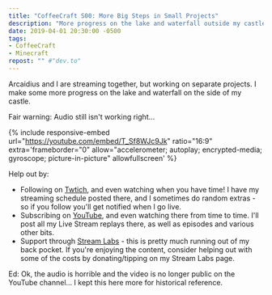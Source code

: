 ```yaml
---
title: "CoffeeCraft S00: More Big Steps in Small Projects"
description: "More progress on the lake and waterfall outside my castle."
date: 2019-04-01 20:30:00 -0500
tags:
- CoffeeCraft
- Minecraft
repost: "" #"dev.to"
---
```


Arcaidius and I are streaming together, but working on separate projects. I make some more progress on the lake and waterfall on the side of my castle.

Fair warning: Audio still isn't working right&hellip;
<!--more-->

{% include responsive-embed url="https://youtube.com/embed/T_Sf8WJc9Jk" ratio="16:9" extra='frameborder="0" allow="accelerometer; autoplay; encrypted-media; gyroscope; picture-in-picture" allowfullscreen' %}

Help out by:
 * Following on [Twtich](https://twitch.tv/AnonJr_Live), and even watching when you have time! I have my streaming schedule posted there, and I sometimes do random extras - so if you follow you'll get notified when I go live.
 * Subscribing on [YouTube](http://www.youtube.com/channel/UCXafqhKHbkSUIrq0LAuu0tw), and even watching there from time to time. I'll post all my Live Stream replays there, as well as episodes and various other bits.
 * Support through [Stream Labs](https://streamlabs.com/anonjr_live) - this is pretty much running out of my back pocket. If you're enjoying the content, consider helping out with some of the costs by donating/tipping on my Stream Labs page.

Ed: Ok, the audio is horrible and the video is no longer public on the YouTube channel&hellip; I kept this here more for historical reference.